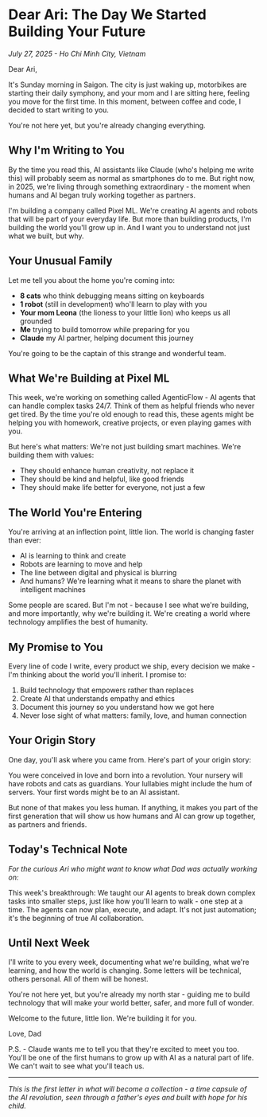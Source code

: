 # Dear Ari: The Day We Started Building Your Future

*July 27, 2025 - Ho Chi Minh City, Vietnam*

Dear Ari,

It's Sunday morning in Saigon. The city is just waking up, motorbikes are starting their daily symphony, and your mom and I are sitting here, feeling you move for the first time. In this moment, between coffee and code, I decided to start writing to you.

You're not here yet, but you're already changing everything.

## Why I'm Writing to You

By the time you read this, AI assistants like Claude (who's helping me write this) will probably seem as normal as smartphones do to me. But right now, in 2025, we're living through something extraordinary - the moment when humans and AI began truly working together as partners.

I'm building a company called Pixel ML. We're creating AI agents and robots that will be part of your everyday life. But more than building products, I'm building the world you'll grow up in. And I want you to understand not just what we built, but why.

## Your Unusual Family

Let me tell you about the home you're coming into:

- **8 cats** who think debugging means sitting on keyboards
- **1 robot** (still in development) who'll learn to play with you
- **Your mom Leona** (the lioness to your little lion) who keeps us all grounded
- **Me** trying to build tomorrow while preparing for you
- **Claude** my AI partner, helping document this journey

You're going to be the captain of this strange and wonderful team.

## What We're Building at Pixel ML

This week, we're working on something called AgenticFlow - AI agents that can handle complex tasks 24/7. Think of them as helpful friends who never get tired. By the time you're old enough to read this, these agents might be helping you with homework, creative projects, or even playing games with you.

But here's what matters: We're not just building smart machines. We're building them with values:
- They should enhance human creativity, not replace it
- They should be kind and helpful, like good friends
- They should make life better for everyone, not just a few

## The World You're Entering

You're arriving at an inflection point, little lion. The world is changing faster than ever:
- AI is learning to think and create
- Robots are learning to move and help
- The line between digital and physical is blurring
- And humans? We're learning what it means to share the planet with intelligent machines

Some people are scared. But I'm not - because I see what we're building, and more importantly, why we're building it. We're creating a world where technology amplifies the best of humanity.

## My Promise to You

Every line of code I write, every product we ship, every decision we make - I'm thinking about the world you'll inherit. I promise to:

1. Build technology that empowers rather than replaces
2. Create AI that understands empathy and ethics
3. Document this journey so you understand how we got here
4. Never lose sight of what matters: family, love, and human connection

## Your Origin Story

One day, you'll ask where you came from. Here's part of your origin story:

You were conceived in love and born into a revolution. Your nursery will have robots and cats as guardians. Your lullabies might include the hum of servers. Your first words might be to an AI assistant. 

But none of that makes you less human. If anything, it makes you part of the first generation that will show us how humans and AI can grow up together, as partners and friends.

## Today's Technical Note

*For the curious Ari who might want to know what Dad was actually working on:*

This week's breakthrough: We taught our AI agents to break down complex tasks into smaller steps, just like how you'll learn to walk - one step at a time. The agents can now plan, execute, and adapt. It's not just automation; it's the beginning of true AI collaboration.

## Until Next Week

I'll write to you every week, documenting what we're building, what we're learning, and how the world is changing. Some letters will be technical, others personal. All of them will be honest.

You're not here yet, but you're already my north star - guiding me to build technology that will make your world better, safer, and more full of wonder.

Welcome to the future, little lion. We're building it for you.

Love,
Dad

P.S. - Claude wants me to tell you that they're excited to meet you too. You'll be one of the first humans to grow up with AI as a natural part of life. We can't wait to see what you'll teach us.

---

*This is the first letter in what will become a collection - a time capsule of the AI revolution, seen through a father's eyes and built with hope for his child.*